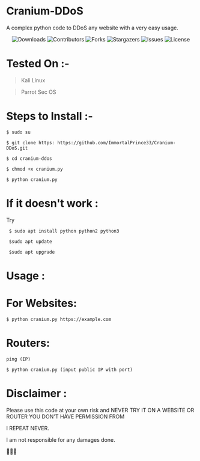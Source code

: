 # Cranium-DDoS
A complex python code to DDoS any website with a very easy usage.


<p align="center">
  <img alt="Downloads" src="https://github.com/ImmortalPrince33/Cranium-DDoS">
  <img alt="Contributors" src="https://img.shields.io/github/contributors/ImmortalPrince33/Cranium-DDoS?color=dark-green">
  <img alt="Forks" src="https://img.shields.io/github/forks/ImmortalPrince33/Cranium-DDoS?style=social">
  <img alt="Stargazers" src="https://img.shields.io/github/stars/ImmortalPrince33/Cranium-DDoS?style=social">
  <img alt="Issues" src="https://img.shields.io/github/issues/ImmortalPrince33/Cranium-DDoS">
  <img alt="License" src="https://img.shields.io/github/license/ImmortalPrince33/Cranium-DDoS">
</p>



# Tested On :- 
  > Kali Linux
  
  > Parrot Sec OS 



# Steps to Install :- 

    $ sudo su

    $ git clone https: https://github.com/ImmortalPrince33/Cranium-DDoS.git

    $ cd cranium-ddos

    $ chmod +x cranium.py

    $ python cranium.py



# If it doesn't work :

Try

     $ sudo apt install python python2 python3

     $sudo apt update

     $sudo apt upgrade



# Usage :

 # For Websites:
    $ python cranium.py https://example.com 

 # Routers:

    ping (IP)
    
    $ python cranium.py (input public IP with port)



# Disclaimer :

Please use this code at your own risk and NEVER TRY IT ON A WEBSITE OR ROUTER YOU DON'T HAVE PERMISSION FROM 

I REPEAT NEVER.

I am not responsible for any damages done.




🖤🖤🖤
